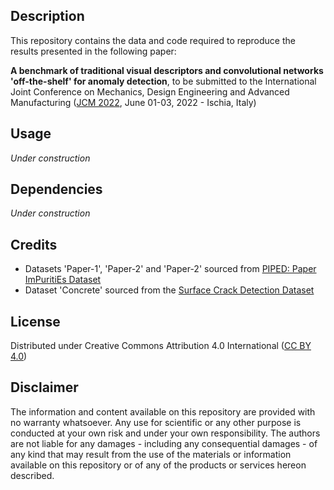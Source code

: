 ## Description
This repository contains the data and code required to reproduce the results presented in the following paper:

__A benchmark of traditional visual descriptors and convolutional networks 'off-the-shelf' for anomaly detection__, to be submitted to the International Joint Conference on Mechanics, Design Engineering and Advanced Manufacturing ([JCM 2022](https://www.associazioneadm.it/jcm2022/index.php), June 01-03, 2022 - Ischia, Italy)

## Usage
_Under construction_

## Dependencies
_Under construction_

## Credits
- Datasets 'Paper-1', 'Paper-2' and 'Paper-2' sourced from [PIPED: Paper ImPuritiEs Dataset](https://github.com/bianconif/PIPED)
- Dataset 'Concrete' sourced from the [Surface Crack Detection Dataset](https://www.kaggle.com/arunrk7/surface-crack-detection)

## License
Distributed under Creative Commons Attribution 4.0 International ([CC BY 4.0](https://creativecommons.org/licenses/by/4.0/))

## Disclaimer
The information and content available on this repository are provided with no warranty whatsoever. Any use for scientific or any other purpose is conducted at your own risk and under your own responsibility. The authors are not liable for any damages - including any consequential damages - of any kind that may result from the use of the materials or information available on this repository or of any of the products or services hereon described.
